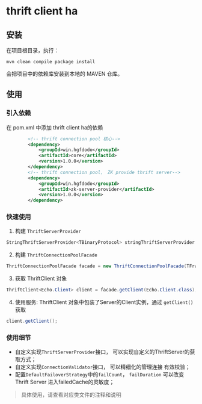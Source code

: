# thrift client ha

## 安装

在项目根目录，执行：

```shell script
mvn clean compile package install
```

会把项目中的依赖库安装到本地的 MAVEN 仓库。

## 使用

### 引入依赖

在 pom.xml 中添加 thrift client ha的依赖

```xml
        <!-- thrift connection pool 核心-->
        <dependency>
            <groupId>win.hgfdodo</groupId>
            <artifactId>core</artifactId>
            <version>1.0.0</version>
        </dependency>
        <!-- thrift connection pool， ZK provide thrift server-->
        <dependency>
            <groupId>win.hgfdodo</groupId>
            <artifactId>zk-server-provider</artifactId>
            <version>1.0.0</version>
        </dependency>
```

### 快速使用

1. 构建 `ThriftServerProvider`

```java
StringThriftServerProvider<TBinaryProtocol> stringThriftServerProvider = new StringThriftServerProvider("127.0.0.1:8080;127.0.0.1:8082", TBinaryProtocol.class);
```

2. 构建 `ThriftConnectionPoolFacade`

```java
ThriftConnectionPoolFacade facade = new ThriftConnectionPoolFacade(TFramedTransport.class, stringThriftServerProvider);
```

3. 获取 ThriftClient 对象

```java
ThriftClient<Echo.Client> client = facade.getClient(Echo.Client.class);
```

4. 使用服务: ThriftClient 对象中包装了Server的Client实例，通过 `getClient()` 获取

```java
client.getClient();
```

### 使用细节

* 自定义实现`ThriftServerProvider`接口， 可以实现自定义的ThriftServer的获取方式；
* 自定义实现`ConnectionValidator`接口， 可以精细化的管理连接 有效校验；
* 配置`DefaultFailoverStrategy`中的`failCount`， `failDuration` 可以改变Thrift Server 进入failedCache的灵敏度；

> 具体使用，请查看对应类文件的注释和说明